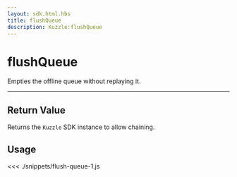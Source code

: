 ```yaml
---
layout: sdk.html.hbs
title: flushQueue
description: Kuzzle:flushQueue
---
```


# flushQueue

Empties the offline queue without replaying it.

---

## Return Value

Returns the `Kuzzle` SDK instance to allow chaining.

## Usage

<<< ./snippets/flush-queue-1.js
